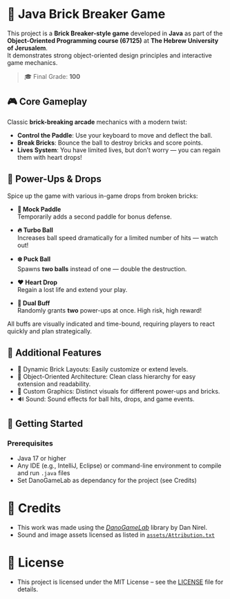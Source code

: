 # 🧱 Java Brick Breaker Game

This project is a **Brick Breaker-style game** developed in **Java** as part of the **Object-Oriented Programming course (67125)** at **The Hebrew University of Jerusalem**.  
It demonstrates strong object-oriented design principles and interactive game mechanics.  
> 🎓 Final Grade: **100**

## 🎮 Core Gameplay

Classic **brick-breaking arcade** mechanics with a modern twist:

- **Control the Paddle**: Use your keyboard to move and deflect the ball.
- **Break Bricks**: Bounce the ball to destroy bricks and score points.
- **Lives System**: You have limited lives, but don’t worry — you can regain them with heart drops!

## 🧩 Power-Ups & Drops

Spice up the game with various in-game drops from broken bricks:

- **🧪 Mock Paddle**  
  Temporarily adds a second paddle for bonus defense.

- **🔥 Turbo Ball**  
  Increases ball speed dramatically for a limited number of hits — watch out!

- **❄️ Puck Ball**  
  Spawns **two balls** instead of one — double the destruction.

- **❤️ Heart Drop**  
  Regain a lost life and extend your play.

- **🎁 Dual Buff**  
  Randomly grants **two** power-ups at once. High risk, high reward!

All buffs are visually indicated and time-bound, requiring players to react quickly and plan strategically.

## 🔧 Additional Features

- 🧱 Dynamic Brick Layouts: Easily customize or extend levels.
- 🧠 Object-Oriented Architecture: Clean class hierarchy for easy extension and readability.
- 🎨 Custom Graphics: Distinct visuals for different power-ups and bricks.
- 🔊 Sound: Sound effects for ball hits, drops, and game events.

## 🚀 Getting Started

### Prerequisites

- Java 17 or higher
- Any IDE (e.g., IntelliJ, Eclipse) or command-line environment to compile and run `.java` files
- Set DanoGameLab as dependancy for the project (see Credits)

# 🌟 Credits
- This work was made using the [*DanoGameLab*](https://danthe1st.itch.io/danogamelab) library by Dan Nirel.
- Sound and image assets licensed as listed in [`assets/Attribution.txt`](https://github.com/noam-kimhi/Bricker/blob/main/assets/Attribution.txt)

# 📄 License
- This project is licensed under the MIT License – see the [LICENSE](LICENSE) file for details.
